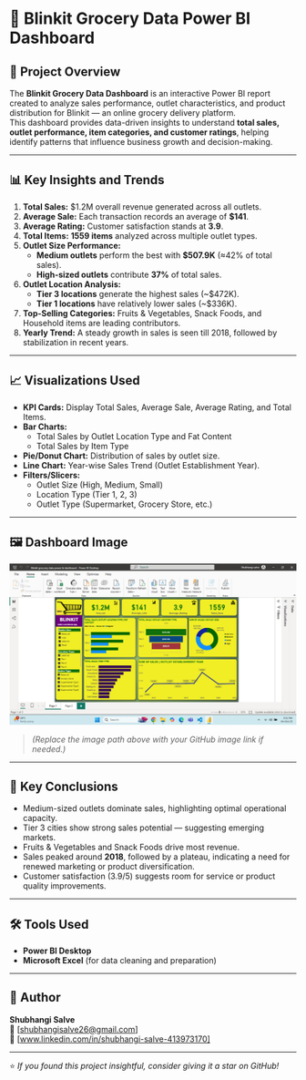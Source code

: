 # 🛒 Blinkit Grocery Data Power BI Dashboard

## 📘 Project Overview
The **Blinkit Grocery Data Dashboard** is an interactive Power BI report created to analyze sales performance, outlet characteristics, and product distribution for Blinkit — an online grocery delivery platform.  
This dashboard provides data-driven insights to understand **total sales, outlet performance, item categories, and customer ratings**, helping identify patterns that influence business growth and decision-making.

---

## 📊 Key Insights and Trends
1. **Total Sales:** $1.2M overall revenue generated across all outlets.  
2. **Average Sale:** Each transaction records an average of **$141**.  
3. **Average Rating:** Customer satisfaction stands at **3.9**.  
4. **Total Items:** **1559 items** analyzed across multiple outlet types.  
5. **Outlet Size Performance:**
   - **Medium outlets** perform the best with **$507.9K** (≈42% of total sales).  
   - **High-sized outlets** contribute **37%** of total sales.  
6. **Outlet Location Analysis:**
   - **Tier 3 locations** generate the highest sales (~$472K).  
   - **Tier 1 locations** have relatively lower sales (~$336K).  
7. **Top-Selling Categories:** Fruits & Vegetables, Snack Foods, and Household items are leading contributors.  
8. **Yearly Trend:** A steady growth in sales is seen till 2018, followed by stabilization in recent years.  

---

## 📈 Visualizations Used
- **KPI Cards:** Display Total Sales, Average Sale, Average Rating, and Total Items.  
- **Bar Charts:** 
  - Total Sales by Outlet Location Type and Fat Content  
  - Total Sales by Item Type  
- **Pie/Donut Chart:** Distribution of sales by outlet size.  
- **Line Chart:** Year-wise Sales Trend (Outlet Establishment Year).  
- **Filters/Slicers:**  
  - Outlet Size (High, Medium, Small)  
  - Location Type (Tier 1, 2, 3)  
  - Outlet Type (Supermarket, Grocery Store, etc.)

---

## 🖼️ Dashboard Image
![Blinkit Grocery Dashboard](./Screenshot%20(320).png)
> *(Replace the image path above with your GitHub image link if needed.)*

---

## 🧭 Key Conclusions
- Medium-sized outlets dominate sales, highlighting optimal operational capacity.  
- Tier 3 cities show strong sales potential — suggesting emerging markets.  
- Fruits & Vegetables and Snack Foods drive most revenue.  
- Sales peaked around **2018**, followed by a plateau, indicating a need for renewed marketing or product diversification.  
- Customer satisfaction (3.9/5) suggests room for service or product quality improvements.  

---

## 🛠️ Tools Used
- **Power BI Desktop**  
- **Microsoft Excel** (for data cleaning and preparation)

---

## 📂 Author
**Shubhangi Salve**  
📧 [shubhangisalve26@gmail.com]  
💼 [www.linkedin.com/in/shubhangi-salve-413973170]

---

⭐ *If you found this project insightful, consider giving it a star on GitHub!*
